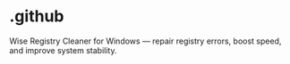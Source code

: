 # .github
Wise Registry Cleaner for Windows — repair registry errors, boost speed, and improve system stability.
